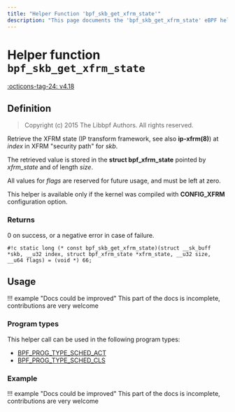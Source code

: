 ```yaml
---
title: "Helper Function 'bpf_skb_get_xfrm_state'"
description: "This page documents the 'bpf_skb_get_xfrm_state' eBPF helper function, including its definition, usage, program types that can use it, and examples."
---
```

# Helper function `bpf_skb_get_xfrm_state`

<!-- [FEATURE_TAG](bpf_skb_get_xfrm_state) -->
[:octicons-tag-24: v4.18](https://github.com/torvalds/linux/commit/12bed760a78da6e12ac8252fec64d019a9eac523)
<!-- [/FEATURE_TAG] -->

## Definition

> Copyright (c) 2015 The Libbpf Authors. All rights reserved.


<!-- [HELPER_FUNC_DEF] -->
Retrieve the XFRM state (IP transform framework, see also **ip-xfrm(8)**) at _index_ in XFRM "security path" for _skb_.

The retrieved value is stored in the **struct bpf_xfrm_state** pointed by _xfrm_state_ and of length _size_.

All values for _flags_ are reserved for future usage, and must be left at zero.

This helper is available only if the kernel was compiled with **CONFIG_XFRM** configuration option.

### Returns

0 on success, or a negative error in case of failure.

`#!c static long (* const bpf_skb_get_xfrm_state)(struct __sk_buff *skb, __u32 index, struct bpf_xfrm_state *xfrm_state, __u32 size, __u64 flags) = (void *) 66;`
<!-- [/HELPER_FUNC_DEF] -->

## Usage

!!! example "Docs could be improved"
    This part of the docs is incomplete, contributions are very welcome

### Program types

This helper call can be used in the following program types:

<!-- DO NOT EDIT MANUALLY -->
<!-- [HELPER_FUNC_PROG_REF] -->
 * [BPF_PROG_TYPE_SCHED_ACT](../program-type/BPF_PROG_TYPE_SCHED_ACT.md)
 * [BPF_PROG_TYPE_SCHED_CLS](../program-type/BPF_PROG_TYPE_SCHED_CLS.md)
<!-- [/HELPER_FUNC_PROG_REF] -->

### Example

!!! example "Docs could be improved"
    This part of the docs is incomplete, contributions are very welcome
